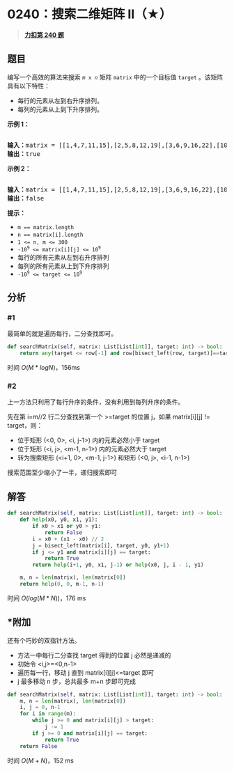 # 0240：搜索二维矩阵 II（★）


> <u>**[力扣第 240 题](https://leetcode.cn/problems/search-a-2d-matrix-ii/)**</u>

## 题目

<p>编写一个高效的算法来搜索 <code><em>m</em> x <em>n</em></code> 矩阵 <code>matrix</code> 中的一个目标值 <code>target</code> 。该矩阵具有以下特性：</p>

<ul>
<li>每行的元素从左到右升序排列。</li>
<li>每列的元素从上到下升序排列。</li>
</ul>



<p><b>示例 1：</b></p>
<img alt="" src="https://assets.leetcode-cn.com/aliyun-lc-upload/uploads/2020/11/25/searchgrid2.jpg" />
<pre>
<b>输入：</b>matrix = [[1,4,7,11,15],[2,5,8,12,19],[3,6,9,16,22],[10,13,14,17,24],[18,21,23,26,30]], target = 5
<b>输出：</b>true
</pre>

<p><b>示例 2：</b></p>
<img alt="" src="https://assets.leetcode-cn.com/aliyun-lc-upload/uploads/2020/11/25/searchgrid.jpg" />
<pre>
<b>输入：</b>matrix = [[1,4,7,11,15],[2,5,8,12,19],[3,6,9,16,22],[10,13,14,17,24],[18,21,23,26,30]], target = 20
<b>输出：</b>false
</pre>



<p><strong>提示：</strong></p>

<ul>
<li><code>m == matrix.length</code></li>
<li><code>n == matrix[i].length</code></li>
<li><code>1 &lt;= n, m &lt;= 300</code></li>
<li><code>-10<sup>9</sup> &lt;= matrix[i][j] &lt;= 10<sup>9</sup></code></li>
<li>每行的所有元素从左到右升序排列</li>
<li>每列的所有元素从上到下升序排列</li>
<li><code>-10<sup>9</sup> &lt;= target &lt;= 10<sup>9</sup></code></li>
</ul>


## 分析

### #1

最简单的就是遍历每行，二分查找即可。

```python
def searchMatrix(self, matrix: List[List[int]], target: int) -> bool:
    return any(target <= row[-1] and row[bisect_left(row, target)]==target for row in matrix)
```
时间 $O(M*logN)$，156ms

### #2

上一方法只利用了每行升序的条件，没有利用到每列升序的条件。

先在第 i=m//2 行二分查找到第一个 >=target 的位置 j，如果 matrix[i][j] != target，则：
- 位于矩形  (<0, 0>, <i, j-1>) 内的元素必然小于 target
- 位于矩形  (<i, j>, <m-1, n-1>) 内的元素必然大于 target
- 转为搜索矩形 (<i+1, 0>, <m-1, j-1>) 和矩形 (<0, j>, <i-1, n-1>)

搜索范围至少缩小了一半，递归搜索即可

## 解答

```python
def searchMatrix(self, matrix: List[List[int]], target: int) -> bool:
    def help(x0, y0, x1, y1):
        if x0 > x1 or y0 > y1:
            return False
        i = x0 + (x1 - x0) // 2
        j = bisect_left(matrix[i], target, y0, y1+1)
        if j <= y1 and matrix[i][j] == target:
            return True
        return help(i+1, y0, x1, j-1) or help(x0, j, i - 1, y1)

    m, n = len(matrix), len(matrix[0])
    return help(0, 0, m-1, n-1)
```
时间 $O(log(M*N))$，176 ms

## *附加

还有个巧妙的双指针方法。
- 方法一中每行二分查找 target 得到的位置 j 必然是递减的
- 初始令 <i,j>=<0,n-1>
- 遍历每一行，移动 j 直到 matrix[i][j]<=target 即可
- j 最多移动 n 步，总共最多 m+n 步即可完成

```python
def searchMatrix(self, matrix: List[List[int]], target: int) -> bool:
    m, n = len(matrix), len(matrix[0])
    i, j = 0, n-1
    for i in range(m):
        while j >= 0 and matrix[i][j] > target:
            j -= 1
        if j >= 0 and matrix[i][j] == target:
            return True
    return False
```
时间 $O(M+N)$，152 ms

